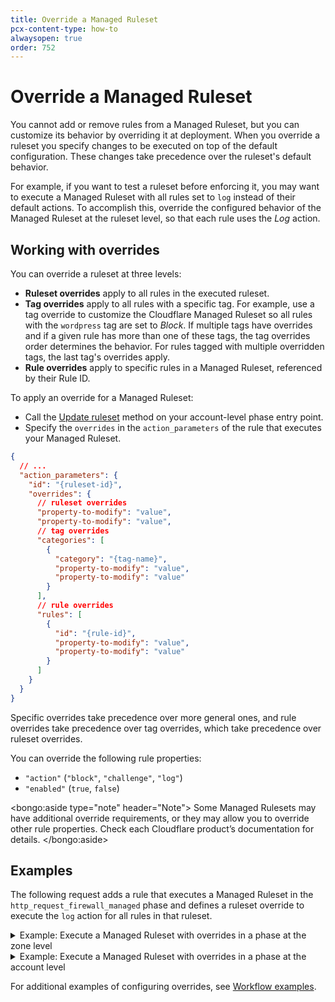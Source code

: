 ```yaml
---
title: Override a Managed Ruleset
pcx-content-type: how-to
alwaysopen: true
order: 752
---
```


# Override a Managed Ruleset

You cannot add or remove rules from a Managed Ruleset, but you can customize its behavior by overriding it at deployment. When you override a ruleset you specify changes to be executed on top of the default configuration. These changes take precedence over the ruleset's default behavior.

For example, if you want to test a ruleset before enforcing it, you may want to execute a Managed Ruleset with all rules set to `log` instead of their default actions. To accomplish this, override the configured behavior of the Managed Ruleset at the ruleset level, so that each rule uses the _Log_ action.

## Working with overrides

You can override a ruleset at three levels:

- **Ruleset overrides** apply to all rules in the executed ruleset.
- **Tag overrides** apply to all rules with a specific tag. For example, use a tag override to customize the Cloudflare Managed Ruleset so all rules with the `wordpress` tag are set to _Block_. If multiple tags have overrides and if a given rule has more than one of these tags, the tag overrides order determines the behavior. For rules tagged with multiple overridden tags, the last tag's overrides apply.
- **Rule overrides** apply to specific rules in a Managed Ruleset, referenced by their Rule ID.

To apply an override for a Managed Ruleset:

- Call the [Update ruleset](/rulesets-api/update) method on your account-level phase entry point.
- Specify the `overrides` in the `action_parameters` of the rule that executes your Managed Ruleset.

```json
{
  // ...
  "action_parameters": {
    "id": "{ruleset-id}",
    "overrides": {
      // ruleset overrides
      "property-to-modify": "value",
      "property-to-modify": "value",
      // tag overrides
      "categories": [
        {
          "category": "{tag-name}",
          "property-to-modify": "value",
          "property-to-modify": "value"
        }
      ],
      // rule overrides
      "rules": [
        {
          "id": "{rule-id}",
          "property-to-modify": "value",
          "property-to-modify": "value"
        }
      ]
    }
  }
}
```

Specific overrides take precedence over more general ones, and rule overrides take precedence over tag overrides, which take precedence over ruleset overrides.

You can override the following rule properties:

- `"action"` (`"block"`, `"challenge"`, `"log"`)
- `"enabled"` (`true`, `false`)

<bongo:aside type="note" header="Note">
Some Managed Rulesets may have additional override requirements, or they may allow you to override other rule properties. Check each Cloudflare product’s documentation for details.
</bongo:aside>

## Examples

The following request adds a rule that executes a Managed Ruleset in the `http_request_firewall_managed` phase and defines a ruleset override to execute the `log` action for all rules in that ruleset.

<details>
<summary>Example: Execute a Managed Ruleset with overrides in a phase at the zone level</summary>
<div>

```curl
curl -X PUT \
-H "X-Auth-Email: user@cloudflare.com" \
-H "X-Auth-Key: REDACTED" \
"https://api.cloudflare.com/client/v4/zones/{zone-id}/rulesets/phases/http_request_firewall_managed/entrypoint" \
-d '{
  "description": "Managed rule behavior set to log action",
  "rules": [
    {
      "action": "execute",
      "expression": "true",
      "action_parameters": {
        "id": "{managed-ruleset-id}",
        "overrides": {
          "action": "log",
          "enabled": true
        }
      }
    }
  ]
}'
```

</div>
</details>

<details>
<summary>Example: Execute a Managed Ruleset with overrides in a phase at the account level</summary>
<div>

```curl
curl -X PUT \
-H "X-Auth-Email: user@cloudflare.com" \
-H "X-Auth-Key: REDACTED" \
"https://api.cloudflare.com/client/v4/accounts/{account-id}/rulesets/phases/http_request_firewall_managed/entrypoint" \
-d '{
  "description": "Managed rule behavior set to log action",
  "rules": [
    {
      "action": "execute",
      "expression": "cf.zone.name eq \"example.com\"",
      "action_parameters": {
        "id": "{managed-ruleset-id}",
        "overrides": {
          "action": "log",
          "enabled": true
        }
      }
    }
  ]
}'
```

</div>
</details>

For additional examples of configuring overrides, see [Workflow examples](/common-use-cases).
